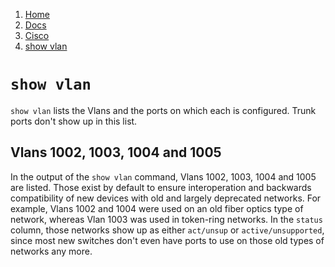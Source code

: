 <!-- -
Title: `show vlan` (Cisco)
Description: Notes on the `show vlan` command on Cisco devices
First Published: 2014-02-22
Last Updated: 2014-02-24
- -->

<ol class='breadcrumb' itemprop='breadcrumb'>
	<li><a href="/">Home</a></li>
	<li><a href="/docs/">Docs</a></li>
	<li><a href="/docs/cisco/">Cisco</a></li>
	<li><a href="/docs/cisco/show-vlan.html">show vlan</a></li>
</ol>

`show vlan`
===========

`show vlan` lists the Vlans and the ports on which each is configured. 
Trunk ports don't show up in this list. 

Vlans 1002, 1003, 1004 and 1005
-------------------------------

In the output of the `show vlan` command, Vlans 1002, 1003, 1004 and 
1005 are listed. Those exist by default to ensure interoperation and 
backwards compatibility of new devices with old and largely deprecated 
networks. For example, Vlans 1002 and 1004 were used on an old fiber 
optics type of network, whereas Vlan 1003 was used in token-ring 
networks. In the `status` column, those networks show up as either 
`act/unsup` or `active/unsupported`, since most new switches don't even 
have ports to use on those old types of networks any more.

